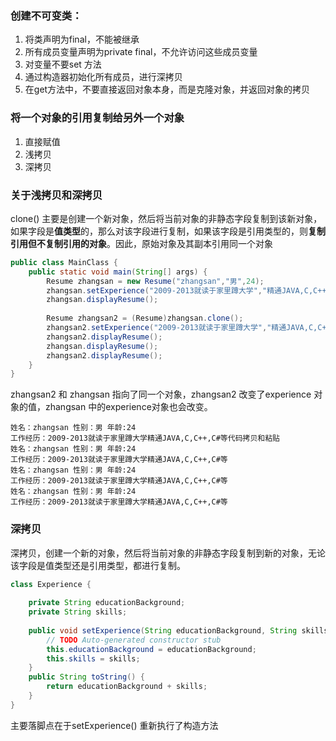 ### 创建不可变类：  
1. 将类声明为final，不能被继承  
2. 所有成员变量声明为private final，不允许访问这些成员变量   
3. 对变量不要set 方法  
4. 通过构造器初始化所有成员，进行深拷贝
5. 在get方法中，不要直接返回对象本身，而是克隆对象，并返回对象的拷贝  

### 将一个对象的引用复制给另外一个对象
1. 直接赋值  
2. 浅拷贝 
3. 深拷贝

### 关于浅拷贝和深拷贝
clone() 主要是创建一个新对象，然后将当前对象的非静态字段复制到该新对象，如果字段是**值类型**的，那么对该字段进行复制，如果该字段是引用类型的，则**复制引用但不复制引用的对象**。因此，原始对象及其副本引用同一个对象    
```java
public class MainClass {  
    public static void main(String[] args) {  
        Resume zhangsan = new Resume("zhangsan","男",24);  
        zhangsan.setExperience("2009-2013就读于家里蹲大学","精通JAVA,C,C++,C#等代码拷贝和粘贴");  
        zhangsan.displayResume();  
  
        Resume zhangsan2 = (Resume)zhangsan.clone();  
        zhangsan2.setExperience("2009-2013就读于家里蹲大学","精通JAVA,C,C++,C#等");  
        zhangsan2.displayResume();  
        zhangsan.displayResume();  
        zhangsan2.displayResume();  
    }  
}  
```
zhangsan2 和 zhangsan 指向了同一个对象，zhangsan2 改变了experience 对象的值，zhangsan 中的experience对象也会改变。 
```
姓名：zhangsan 性别：男 年龄:24  
工作经历：2009-2013就读于家里蹲大学精通JAVA,C,C++,C#等代码拷贝和粘贴  
姓名：zhangsan 性别：男 年龄:24  
工作经历：2009-2013就读于家里蹲大学精通JAVA,C,C++,C#等  
姓名：zhangsan 性别：男 年龄:24  
工作经历：2009-2013就读于家里蹲大学精通JAVA,C,C++,C#等  
姓名：zhangsan 性别：男 年龄:24  
工作经历：2009-2013就读于家里蹲大学精通JAVA,C,C++,C#等  
```
### 深拷贝
深拷贝，创建一个新的对象，然后将当前对象的非静态字段复制到新的对象，无论该字段是值类型还是引用类型，都进行复制。   
```java
class Experience {  
      
    private String educationBackground;  
    private String skills;  
      
    public void setExperience(String educationBackground, String skills) {  
        // TODO Auto-generated constructor stub  
        this.educationBackground = educationBackground;  
        this.skills = skills;  
    }  
    public String toString() {  
        return educationBackground + skills;  
    }  
}  
```
主要落脚点在于setExperience() 重新执行了构造方法  
